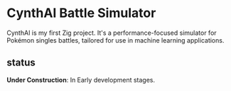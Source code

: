 # CynthAI Battle Simulator

CynthAI is my first Zig project. It's a performance-focused simulator for Pokémon singles battles, tailored for use in machine learning applications.

## status

**Under Construction**: In Early development stages.

